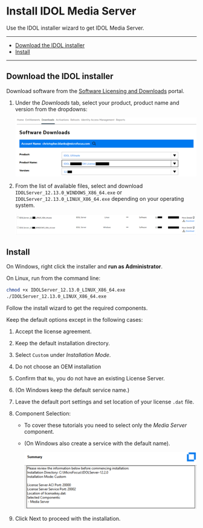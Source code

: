 # Install IDOL Media Server

Use the IDOL installer wizard to get IDOL Media Server.

---
<!-- TOC -->

- [Download the IDOL installer](#download-the-idol-installer)
- [Install](#install)

<!-- /TOC -->
---

## Download the IDOL installer

Download software from the [Software Licensing and Downloads](https://sld.microfocus.com/mysoftware/index) portal.

1. Under the *Downloads* tab, select your product, product name and version from the dropdowns:

    ![get-software](./figs/get-software.png)

1. From the list of available files, select and download `IDOLServer_12.13.0_WINDOWS_X86_64.exe` or `IDOLServer_12.13.0_LINUX_X86_64.exe` depending on your operating system.

    ![get-idol-installer](./figs/get-idol-installer.png)

## Install

On Windows, right click the installer and __run as Administrator__.

On Linux, run from the command line:

```sh
chmod +x IDOLServer_12.13.0_LINUX_X86_64.exe
./IDOLServer_12.13.0_LINUX_X86_64.exe
```

Follow the install wizard to get the required components.

Keep the default options except in the following cases:

1. Accept the license agreement.
2. Keep the default installation directory.
3. Select `Custom` under *Installation Mode*.
4. Do not choose an OEM installation
5. Confirm that `No`, you do not have an existing License Server.
6. (On Windows keep the default service name.)
7. Leave the default port settings and set location of your license `.dat` file.
8. Component Selection:
   - To cover these tutorials you need to select only the *Media Server* component.
   - (On Windows also create a service with the default name).

      ![idol-installer](./figs/idol-installer.png)

9. Click Next to proceed with the installation.

